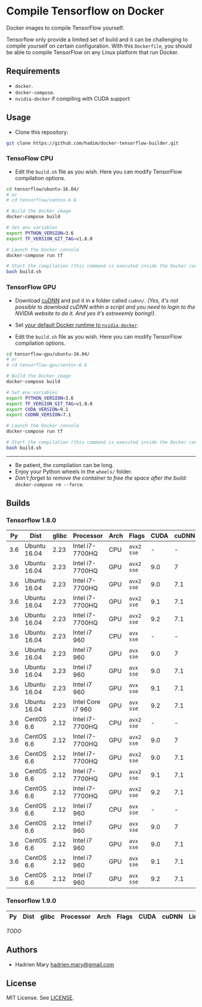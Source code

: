 # Compile Tensorflow on Docker

Docker images to compile TensorFlow yourself.

Tensorflow only provide a limited set of build and it can be challenging to compile yourself on certain configuration. With this `Dockerfile`, you should be able to compile TensorFlow on any Linux platform that run Docker.

## Requirements

- `docker`.
- `docker-compose`.
- `nvidia-docker` if compiling with CUDA support

## Usage

- Clone this repository:

```bash
git clone https://github.com/hadim/docker-tensorflow-builder.git
```

### TensoFlow CPU

- Edit the `build.sh` file as you wish. Here you can modify TensorFlow compilation options.

```bash
cd tensorflow/ubuntu-16.04/
# or
# cd tensorflow/centos-6.6

# Build the Docker image
docker-compose build

# Set env variables
export PYTHON_VERSION=3.6
export TF_VERSION_GIT_TAG=v1.8.0

# Launch the Docker console
docker-compose run tf

# Start the compilation (this command is executed inside the Docker container)
bash build.sh
```

### TensorFlow GPU

- Download [cuDNN](https://developer.nvidia.com/cudnn) and put it in a folder called `cudnn/`. *(Yes, it's not possible to download cuDNN within a script and you need to login to the NVIDIA website to do it. And yes it's extreeemly boring!)*.

- Set [your default Docker runtime to `nvidia-docker`](https://github.com/NVIDIA/nvidia-docker).

- Edit the `build.sh` file as you wish. Here you can modify TensorFlow compilation options.

```bash
cd tensorflow-gpu/ubuntu-16.04/
# or
# cd tensorflow-gpu/centos-6.6

# Build the Docker image
docker-compose build

# Set env variables
export PYTHON_VERSION=3.6
export TF_VERSION_GIT_TAG=v1.8.0
export CUDA_VERSION=9.1
export CUDNN_VERSION=7.1

# Launch the Docker console
docker-compose run tf

# Start the compilation (this command is executed inside the Docker container)
bash build.sh
```

---

- Be patient, the compilation can be long.
- Enjoy your Python wheels in the `wheels/` folder.
- *Don't forget to remove the container to free the space after the build: `docker-compose rm --force`.*

## Builds

### Tensorflow 1.8.0

| Py | Dist | glibc | Processor | Arch | Flags | CUDA | cuDNN | Link |
| --- | --- | --- | --- | --- | --- | --- | --- | --- |
| 3.6 | Ubuntu 16.04 | 2.23 | Intel i7-7700HQ | CPU | `avx2 sse` | - | - | [Link](https://storage.googleapis.com/tensorflow-builds/boromir/ubuntu-16.04/cpu/tensorflow-1.8.0-cp36-cp36m-linux_x86_64.whl) |
| 3.6 | Ubuntu 16.04 | 2.23 | Intel i7-7700HQ | GPU | `avx2 sse` | 9.0 | 7 | [Link](https://storage.googleapis.com/tensorflow-builds/boromir/ubuntu-16.04/gpu-cuda-9.0-cudnn-7/tensorflow-1.8.0-cp36-cp36m-linux_x86_64.whl) |
| 3.6 | Ubuntu 16.04 | 2.23 | Intel i7-7700HQ | GPU | `avx2 sse` | 9.0 | 7.1 | [Link](https://storage.googleapis.com/tensorflow-builds/boromir/ubuntu-16.04/gpu-cuda-9.0-cudnn-7.1/tensorflow-1.8.0-cp36-cp36m-linux_x86_64.whl) |
| 3.6 | Ubuntu 16.04 | 2.23 | Intel i7-7700HQ | GPU | `avx2 sse` | 9.1 | 7.1 | [Link](https://storage.googleapis.com/tensorflow-builds/boromir/ubuntu-16.04/gpu-cuda-9.1-cudnn-7.1/tensorflow-1.8.0-cp36-cp36m-linux_x86_64.whl) |
| 3.6 | Ubuntu 16.04 | 2.23 | Intel i7-7700HQ | GPU | `avx2 sse` | 9.2 | 7.1 | [Link](https://storage.googleapis.com/tensorflow-builds/boromir/ubuntu-16.04/gpu-cuda-9.2-cudnn-7.1/tensorflow-1.8.0-cp36-cp36m-linux_x86_64.whl) |
| 3.6 | Ubuntu 16.04 | 2.23 | Intel i7 960 | CPU | `avx sse` | - | - | [Link](https://storage.googleapis.com/tensorflow-builds/nazgul/ubuntu-16.04/cpu/tensorflow-1.8.0-cp36-cp36m-linux_x86_64.whl) |
| 3.6 | Ubuntu 16.04 | 2.23 | Intel i7 960 | GPU | `avx sse` | 9.0 | 7 | [Link](https://storage.cloud.google.com/tensorflow-builds/nazgul/ubuntu-16.04/gpu-cuda-9.0-cudnn-7/tensorflow-1.8.0-cp36-cp36m-linux_x86_64.whl) |
| 3.6 | Ubuntu 16.04 | 2.23 | Intel i7 960 | GPU | `avx sse` | 9.0 | 7.1 | - |
| 3.6 | Ubuntu 16.04 | 2.23 | Intel i7 960 | GPU | `avx sse` | 9.1 | 7.1 | [Link](https://storage.googleapis.com/tensorflow-builds/nazgul/ubuntu-16.04/gpu-cuda-9.1-cudnn-7.1/tensorflow-1.8.0-cp36-cp36m-linux_x86_64.whl) |
| 3.6 | Ubuntu 16.04 | 2.23 | Intel Core i7 960 | GPU | `avx sse` | 9.2 | 7.1 | - |
| 3.6 | CentOS 6.6 | 2.12 | Intel i7-7700HQ | CPU | `avx2 sse` | - | - | [Link](https://storage.googleapis.com/tensorflow-builds/boromir/centos-6.6/cpu/tensorflow-1.8.0-cp36-cp36m-linux_x86_64.whl) |
| 3.6 | CentOS 6.6 | 2.12 | Intel i7-7700HQ | GPU | `avx2 sse` | 9.0 | 7 | - |
| 3.6 | CentOS 6.6 | 2.12 | Intel i7-7700HQ | GPU | `avx2 sse` | 9.0 | 7.1 | - |
| 3.6 | CentOS 6.6 | 2.12 | Intel i7-7700HQ | GPU | `avx2 sse` | 9.1 | 7.1 | - |
| 3.6 | CentOS 6.6 | 2.12 | Intel i7-7700HQ | GPU | `avx2 sse` | 9.2 | 7.1 | - |
| 3.6 | CentOS 6.6 | 2.12 | Intel i7 960 | CPU | `avx sse` | - | - | - |
| 3.6 | CentOS 6.6 | 2.12 | Intel i7 960 | GPU | `avx sse` | 9.0 | 7 | - |
| 3.6 | CentOS 6.6 | 2.12 | Intel i7 960 | GPU | `avx sse` | 9.0 | 7.1 | - |
| 3.6 | CentOS 6.6 | 2.12 | Intel i7 960 | GPU | `avx sse` | 9.1 | 7.1 | - |
| 3.6 | CentOS 6.6 | 2.12 | Intel i7 960 | GPU | `avx sse` | 9.2 | 7.1 | - |

### Tensorflow 1.9.0

| Py | Dist | glibc | Processor | Arch | Flags | CUDA | cuDNN | Link |
| --- | --- | --- | --- | --- | --- | --- | --- | --- |

*TODO*

## Authors

- Hadrien Mary <hadrien.mary@gmail.com>

## License

MIT License. See [LICENSE](LICENSE).